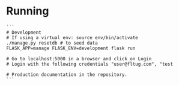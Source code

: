 # Running

````markup
```
# Development
# If using a virtual env: source env/bin/activate
./manage.py resetdb # to seed data
FLASK_APP=manage FLASK_ENV=development flask run

# Go to localhost:5000 in a browser and click on Login
# Login with the following credentials "user@fltug.com", "test

# Production documentation in the repository.
```
````
